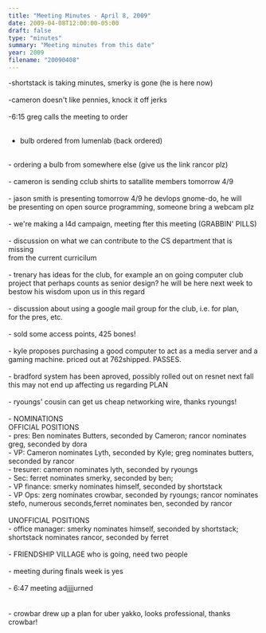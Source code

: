 ```yaml
---
title: "Meeting Minutes - April 8, 2009"
date: 2009-04-08T12:00:00-05:00
draft: false
type: "minutes"
summary: "Meeting minutes from this date"
year: 2009
filename: "20090408"
---
```


-shortstack is taking minutes, smerky is gone (he is here now)<br />
<br />
-cameron doesn't like pennies, knock it off jerks<br />
<br />
-6:15 greg calls the meeting to order<br />
<br />
- bulb ordered from lumenlab (back ordered)<br />
<br />
- ordering a bulb from somewhere else (give us the link rancor plz)<br />
<br />
- cameron is sending cclub shirts to satallite members tomorrow 4/9<br />
<br />
- jason smith is presenting tomorrow 4/9 he devlops gnome-do, he will<br />
be presenting on open source programming, someone bring a webcam plz<br />
<br />
- we're making a l4d campaign, meeting fter this meeting (GRABBIN' PILLS)<br />
<br />
- discussion on what we can contribute to the CS department that is missing<br />
from the current curricilum<br />
<br />
- trenary has ideas for the club, for example an on going computer club<br />
project that perhaps counts as senior design? he will be here next week to<br />
bestow his wisdom upon us in this regard<br />
<br />
- discussion about using a google mail group for the club, i.e. for plan,<br />
for the pres, etc.<br />
<br />
- sold some access points, 425 bones!<br />
<br />
- kyle proposes purchasing a good computer to act as a media server and a<br />
gaming machine. priced out at 762shipped. PASSES.<br />
<br />
- bradford system has been aproved, possibly rolled out on resnet next fall<br />
this may not end up affecting us regarding PLAN<br />
<br />
- ryoungs' cousin can get us cheap networking wire, thanks ryoungs!<br />
<br />
- NOMINATIONS<br />
	OFFICIAL POSITIONS<br />
- pres: Ben nominates Butters, seconded by Cameron; rancor nominates greg, seconded by dora<br />
- VP: Cameron nominates Lyth, seconded by Kyle; greg nominates butters, seconded by rancor<br />
- tresurer: cameron nominates lyth, seconded by ryoungs<br />
- Sec: ferret nominates smerky, seconded by ben;<br />
- VP finance: smerky nominates himself, seconded by shortstack<br />
- VP Ops: zerg nominates crowbar, seconded by ryoungs; rancor nominates stefo, numerous seconds,ferret nominates ben, seconded by rancor<br />
<br />
	UNOFFICIAL POSITIONS<br />
- office manager: smerky nominates himself, seconded by shortstack; shortstack nominates rancor, seconded by ferret<br />
<br />
- FRIENDSHIP VILLAGE who is going, need two people<br />
<br />
- meeting during finals week is yes<br />
<br />
- 6:47 meeting adjjjjurned<br />
<br />
<br />
- crowbar drew up a plan for uber yakko, looks professional, thanks crowbar!
